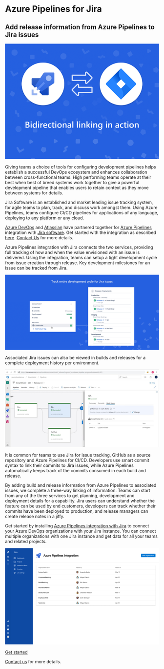 # Azure Pipelines for Jira

## Add release information from Azure Pipelines to Jira issues

![bi-directional linking in action](images/CollaborationImage.png)

Giving teams a choice of tools for configuring development pipelines
helps establish a successful DevOps ecosystem and enhances collaboration
between cross-functional teams. High performing teams operate at their
best when best of breed systems work together to give a powerful
development pipeline that enables users to retain context as they move
between systems for details.

Jira Software is an established and market leading issue tracking
system, for agile teams to plan, track, and discuss work amongst them.
Using Azure Pipelines, teams configure CI/CD pipelines for applications
of any language, deploying to any platform or any cloud.

[Azure DevOps](http://www.azure.com/devops) and
[Atlassian](https://www.atlassian.com/) have partnered
together for [Azure Pipelines](http://www.azure.com/pipelines)
integration with [Jira software](https://www.atlassian.com/software/jira). Get started with the integration as described [here](./tutorial.md).  [Contact Us](mailto:rm_customer_queries@microsoft.com) for more details.

Azure Pipelines integration with Jira connects the two services,
providing full tracking of how and when the value envisioned with an
issue is delivered. Using the integration, teams can setup a tight
development cycle from issue creation through release. Key development
milestones for an issue can be tracked from Jira.

![track builds and releases in Jira](images/TrackIssues.png)

Associated Jira issues can also be viewed in builds and releases for a
complete deployment history per environment.

![View associated Jira issues in Azure Pipelines](images/ReleaseView.png)

It is common for teams to use Jira for issue tracking, GitHub as a
source repository and Azure Pipelines for CI/CD. Developers use smart
commit syntax to link their commits to Jira issues, while Azure
Pipelines automatically keeps track of the commits consumed in each
build and release.

By adding build and release information from Azure Pipelines to
associated issues, we complete a three-way linking of information. Teams
can start from any of the three services to get planning, development
and deployment details for a capability. Jira users can understand
whether the feature can be used by end customers, developers can track
whether their commits have been deployed to production, and release
managers can create release notes in a jiffy.

Get started by installing [Azure Pipelines integration with
Jira](http://test.com) to connect your Azure DevOps organizations with your
Jira instance. You can connect multiple organizations with one Jira
instance and get data for all your teams and related projects.

![Connect multiple AzureDevOps orgs to Jira](images/ManageApp.png)

[Get started](./tutorial.md)

[Contact us](https://developercommunity.visualstudio.com/content/problem/post.html?space=21) for more details.
